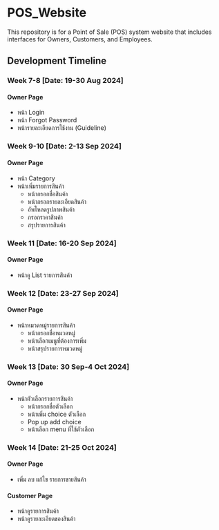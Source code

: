 # POS_Website

This repository is for a Point of Sale (POS) system website that includes interfaces for Owners, Customers, and Employees.

## Development Timeline

### Week 7-8 [Date: 19-30 Aug 2024]

#### Owner Page
- หน้า Login
- หน้า Forgot Password
- หน้ารายละเอียดการใช้งาน (Guideline)

### Week 9-10 [Date: 2-13 Sep 2024]

#### Owner Page
- หน้า Category
- หน้าเพิ่มรายการสินค้า
  - หน้ากรอกชื่อสินค้า
  - หน้ากรอกรายละเอียดสินค้า
  - อัพโหลดรูปภาพสินค้า
  - กรอกราคาสินค้า
  - สรุปรายการสินค้า

### Week 11 [Date: 16-20 Sep 2024]

#### Owner Page
- หน้าดู List รายการสินค้า

### Week 12 [Date: 23-27 Sep 2024]

#### Owner Page
- หน้าหมวดหมู่รายการสินค้า
  - หน้ากรอกชื่อหมวดหมู่
  - หน้าเลือกเมนูที่ต้องการเพิ่ม
  - หน้าสรุปรายการหมวดหมู่

### Week 13 [Date: 30 Sep-4 Oct 2024]

#### Owner Page
- หน้าตัวเลือกรายการสินค้า
  - หน้ากรอกชื่อตัวเลือก
  - หน้าเพิ่ม choice ตัวเลือก
  - Pop up add choice
  - หน้าเลือก menu ที่ใช้ตัวเลือก

### Week 14 [Date: 21-25 Oct 2024]

#### Owner Page
- เพิ่ม ลบ แก้ไข รายการขายสินค้า

#### Customer Page
- หน้าดูรายการสินค้า
- หน้าดูรายละเอียดของสินค้า
